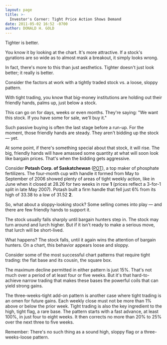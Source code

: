 ```yaml
---
layout: page
title: >-
  Investor's Corner: Tight Price Action Shows Demand
date: 2011-05-02 16:52 -0700
author: DONALD H. GOLD
---
```





Tighter is better.

  

You know it by looking at the chart. It's more attractive. If a stock's gyrations are so wide as to almost mask a breakout, it simply looks wrong.

  

In fact, there's more to this than just aesthetics. Tighter doesn't just look better; it really is better.

  

Consider the factors at work with a tightly traded stock vs. a loose, sloppy pattern.

  

With tight trading, you know that big-money institutions are holding out their friendly hands, palms up, just below a stock.

  

This can go on for days, weeks or even months. They're saying: "We want this stock. If you have some for sale, we'll buy it."

  

Such passive buying is often the last stage before a run-up. For the moment, those friendly hands are steady. They aren't bidding up the stock — yet.

  

At some point, if there's something special about that stock, it will rise. The big, friendly hands will have amassed some quantity at what will soon look like bargain prices. That's when the bidding gets aggressive.

  

Consider **Potash Corp. of Saskatchewan** ([POT](https://research.investors.com/quote.aspx?symbol=POT)), a top maker of phosphate fertilizers. The four-month cup with handle it formed from May to September of 2006 showed plenty of areas of tight weekly action, like in June when it closed at 28.26 for two weeks in row **1** (prices reflect a 3-for-1 split in late May 2007). Potash built a firm handle that fell just 6% from its high of 33.38 to a low of 31.52 **2**.

  

So, what about a sloppy-looking stock? Some selling comes into play — and there are few friendly hands to support it.

  

The stock usually falls sharply until bargain hunters step in. The stock may turn around and lurch higher. But if it isn't ready to make a serious move, that lurch will be short-lived.

  

What happens? The stock falls, until it again wins the attention of bargain hunters. On a chart, this behavior appears loose and sloppy.

  

Consider some of the most successful chart patterns that require tight trading: the flat base and its cousin, the square box.

  

The maximum decline permitted in either pattern is just 15%. That's not much over a period of at least four or five weeks. But it's that hard-to-achieve narrow trading that makes these bases the powerful coils that can yield strong gains.

  

The three-weeks-tight add-on pattern is another case where tight trading is an omen for future gains. Each weekly close must not be more than 1% above or below the prior week. Tight trading is also the key ingredient to the high, tight flag, a rare base. The pattern starts with a fast advance, at least 100%, in just four to eight weeks. It then corrects no more than 20% to 25% over the next three to five weeks.

  

Remember: There's no such thing as a sound high, sloppy flag or a three-weeks-loose pattern.




